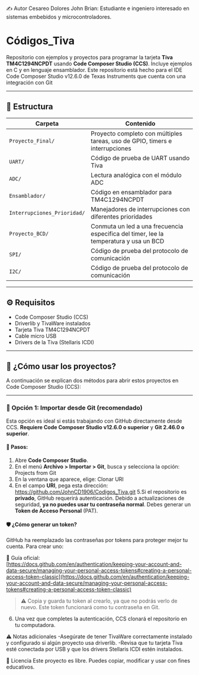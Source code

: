 ✍️ Autor
Cesareo Dolores John Brian: 
Estudiante e ingeniero interesado en sistemas embebidos y microcontroladores.

# Códigos_Tiva

Repositorio con ejemplos y proyectos para programar la tarjeta **Tiva TM4C1294NCPDT** usando **Code Composer Studio (CCS)**. Incluye ejemplos en C y en lenguaje ensamblador.
Este repositorio está hecho para el IDE Code Composer Studio v12.6.0 de Texas Instruments que cuenta con una integración con Git

---

## 📂 Estructura

| Carpeta                  | Contenido                                                                                  |
|--------------------------|--------------------------------------------------------------------------------------------|
| `Proyecto_Final/`           | Proyecto completo con múltiples tareas, uso de GPIO, timers e interrupciones            |
| `UART/`                     | Código de prueba de UART usando Tiva                                                    |
| `ADC/`                      | Lectura analógica con el módulo ADC                                                     |
| `Ensamblador/`              | Código en ensamblador para TM4C1294NCPDT                                                |
| `Interrupciones_Prioridad/` | Manejadores de interrupciones con diferentes prioridades                                |
| `Proyecto_BCD/`             |Conmuta un led a una frecuencia especifica del timer, lee la temperatura y usa un BCD    |
|`SPI/`                       |Código de prueba del protocolo de comunicación                                           |
|`I2C/`                       |Código de prueba del protocolo de comunicación                                           |

---

## ⚙️ Requisitos

- Code Composer Studio (CCS)
- Driverlib y TivaWare instalados
- Tarjeta Tiva TM4C1294NCPDT
- Cable micro USB
- Drivers de la Tiva (Stellaris ICDI)

---

## 🚀 ¿Cómo usar los proyectos?
A continuación se explican dos métodos para abrir estos proyectos en Code Composer Studio (CCS):

---

### 🔁 Opción 1: Importar desde Git (recomendado)

Esta opción es ideal si estás trabajando con GitHub directamente desde CCS. **Requiere Code Composer Studio v12.6.0 o superior** y **Git 2.46.0 o superior**.

#### 🔧 Pasos:

1. Abre **Code Composer Studio**.
2. En el menú **Archivo > Importar > Git**, busca y selecciona la opción:
Projects from Git
3.  En la ventana que aparece, elige:
Clonar URI
4.  En el campo **URI**, pega esta dirección:
https://github.com/JohnCD1906/Codigos_Tiva.git
5.Si el repositorio es **privado**, GitHub requerirá autenticación. Debido a actualizaciones de seguridad, **ya no puedes usar tu contraseña normal**. Debes generar un **Token de Acceso Personal** (PAT).

#### 🛡️ ¿Cómo generar un token?

GitHub ha reemplazado las contraseñas por tokens para proteger mejor tu cuenta. Para crear uno:

🔗 Guía oficial:  
[https://docs.github.com/en/authentication/keeping-your-account-and-data-secure/managing-your-personal-access-tokens#creating-a-personal-access-token-classic](https://docs.github.com/en/authentication/keeping-your-account-and-data-secure/managing-your-personal-access-tokens#creating-a-personal-access-token-classic)

> ⚠️ Copia y guarda tu token al crearlo, ya que no podrás verlo de nuevo. Este token funcionará como tu contraseña en Git.

6. Una vez que completes la autenticación, CCS clonará el repositorio en tu computadora.

⚠️ Notas adicionales
-Asegúrate de tener TivaWare correctamente instalado y configurado si algún proyecto usa driverlib.
-Revisa que tu tarjeta Tiva esté conectada por USB y que los drivers Stellaris ICDI estén instalados.


📃 Licencia
Este proyecto es libre. Puedes copiar, modificar y usar con fines educativos.
